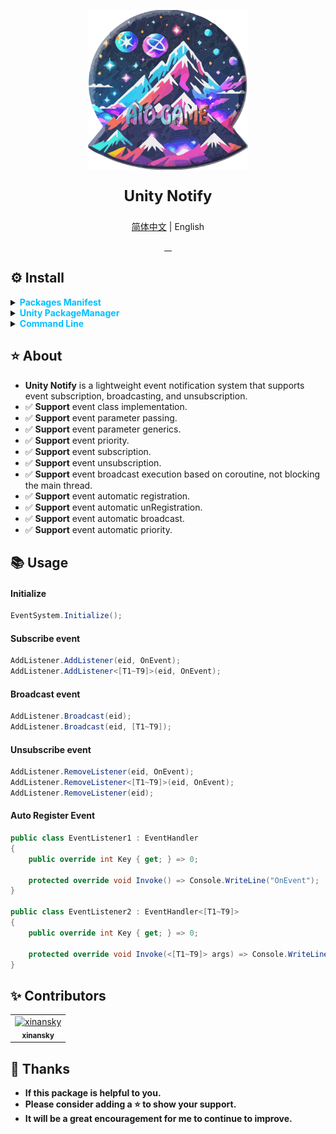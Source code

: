 <p align="center"> 
<img src="RES/Logo.svg" width="256" height="256" alt="https://github.com/AIO-GAME"> 
</p>
<p align="center" style="font-size: 24px;"> 
<b>Unity Notify</b>
</p>
<p align="center"><a href="README_EN.md">简体中文</a> | English</p>
<p align="center">
<a href="https://github.com/AIO-GAME/Unity.Notify/security/policy"> 
<img alt="" src="https://img.shields.io/github/package-json/unity/AIO-GAME/Unity.Notify"> 
</a>
<a href="https://github.com/AIO-Game/Unity.Notify">
<img src="https://img.shields.io/github/license/AIO-Game/Unity.Notify" alt=""/>
</a>
<a href="https://github.com/AIO-Game/Unity.Notify">
<img src="https://img.shields.io/github/languages/code-size/AIO-Game/Unity.Notify?label=size" alt=""/>
</a>
<a href="https://openupm.com/packages/com.aio.notify/">
<img src="https://img.shields.io/npm/v/com.aio.notify?label=openupm&amp;registry_uri=https://package.openupm.com" alt=""/>
</a>
</p>

## ⚙ Install

<details>
<summary>
<span style="color: deepskyblue; "><b>Packages Manifest</b></span>
</summary>

````json
{
  "dependencies": {
    "com.aio.notify": "latest"
  },
  "scopedRegistries": [
    {
      "name": "package.openupm.com",
      "url": "https://package.openupm.com",
      "scopes": [
        "com.aio.notify"
      ]
    }
  ]
}
````

</details>

<details>
<summary>
<span style="color: deepskyblue; "><b>Unity PackageManager</b></span>
</summary>

> open upm *Chinese Version*

~~~
Name: package.openupm.cn
URL: https://package.openupm.cn
Scope(s): com.aio.notify
~~~

> open upm *International Version*

~~~
Name: package.openupm.com
URL: https://package.openupm.com
Scope(s): com.aio.notify
~~~

</details>

<details>
<summary>
<span style="color: deepskyblue; "><b>Command Line</b></span>
</summary>

> open *upm-cli*

~~~
openupm add com.aio.notify
~~~

</details>

## ⭐ About

- **Unity Notify** is a lightweight event notification system that supports event subscription, broadcasting, and unsubscription.
- ✅ **Support** event class implementation.
- ✅ **Support** event parameter passing.
- ✅ **Support** event parameter generics.
- ✅ **Support** event priority.
- ✅ **Support** event subscription.
- ✅ **Support** event unsubscription.
- ✅ **Support** event broadcast execution based on coroutine, not blocking the main thread.
- ✅ **Support** event automatic registration.
- ✅ **Support** event automatic unRegistration.
- ✅ **Support** event automatic broadcast.
- ✅ **Support** event automatic priority.

## 📚 Usage

<h4>Initialize</h4>

```csharp 
EventSystem.Initialize();
``` 

<h4>Subscribe event</h4>

```csharp
AddListener.AddListener(eid, OnEvent);
AddListener.AddListener<[T1~T9]>(eid, OnEvent);
``` 

<h4>Broadcast event</h4>

```csharp
AddListener.Broadcast(eid);
AddListener.Broadcast(eid, [T1~T9]);
```  

<h4>Unsubscribe event</h4>

```csharp
AddListener.RemoveListener(eid, OnEvent);
AddListener.RemoveListener<[T1~T9]>(eid, OnEvent);
AddListener.RemoveListener(eid);
```  

<h4>Auto Register Event</h4>

```csharp
public class EventListener1 : EventHandler
{
    public override int Key { get; } => 0;
    
    protected override void Invoke() => Console.WriteLine("OnEvent");
}

public class EventListener2 : EventHandler<[T1~T9]>
{
    public override int Key { get; } => 0;
    
    protected override void Invoke(<[T1~T9]> args) => Console.WriteLine("OnEvent");
}

``` 

## ✨ Contributors

<!-- readme: collaborators,contributors -start -->
<table>
	<tbody>
		<tr>
            <td align="center">
                <a href="https://github.com/xinansky">
                    <img src="https://avatars.githubusercontent.com/u/45371089?v=4" width="64;" alt="xinansky"/>
                    <br />
                    <sub><b>xinansky</b></sub>
                </a>
            </td>
		</tr>
	<tbody>
</table>
<!-- readme: collaborators,contributors -end -->

## 📢 Thanks

- **If this package is helpful to you.**
- **Please consider adding a ⭐ to show your support.**
- **It will be a great encouragement for me to continue to improve.**